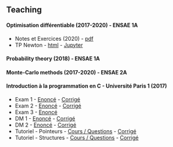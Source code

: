 ## Teaching


#### Optimisation différentiable (2017-2020) - ENSAE 1A
- Notes et Exercices (2020) - [pdf](media/teaching/Opti/notes.pdf)
- TP Newton - [html](media/teaching/Opti/tpnewton.html) - [Jupyter](media/teaching/Opti/tpnewton.ipynb)
<!-- - TP Newton Solution - [html](media/teaching/Opti/tpnewton_.html) - [Jupyter](media/teaching/Opti/tpnewton_.ipynb) -->

#### Probability theory (2018) - ENSAE 1A

#### Monte-Carlo methods (2017-2020) - ENSAE 2A
<!-- - [TP 1 - RANDU](media/teaching/SMC/td1.html)
- [TP 2 - Accept-Reject](media/teaching/SMC/td2.html)
- [TP 3 - Box-muller](media/teaching/SMC/td3.html)
- [TP 4 - Geometric](media/teaching/SMC/td4.html)
- [TP 5 - Control / Antithetic variates](media/teaching/SMC/td5.html)
- [TP 6 - Importance Sampling](media/teaching/SMC/td6.html)
- [TP 7 - MCMC](media/teaching/SMC/td7.html) -->

#### Introduction à la programmation en C - Université Paris 1 (2017)
- Exam 1 - [Enoncé](media/C/exam1.pdf) - [Corrigé](media/C/exam1c.pdf)
- Exam 2 - [Enoncé](media/C/exam2.pdf) - [Corrigé](media/C/exam2c.pdf)
- Exam 3 - [Enoncé](media/C/exam3.pdf)
- DM 1 - [Enoncé](media/C/dm1.pdf) - [Corrigé](media/C/dm1c.pdf)
- DM 2 - [Enoncé](media/C/dm2.pdf) - [Corrigé](media/C/dm2c.pdf)
- Tutoriel - Pointeurs - [Cours / Questions](media/C/pointers.pdf) - [Corrigé](media/C/pointersc.pdf)
- Tutoriel - Structures - [Cours / Questions](media/C/structures.pdf) - [Corrigé](media/C/structuresc.pdf)
